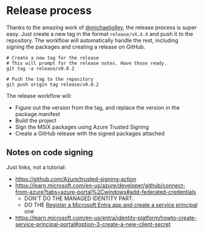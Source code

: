 # Release process

Thanks to the amazing work of
[@michaeljolley](https://github.com/michaeljolley), the release process is super
easy. Just create a new tag in the format `release/vX.X.X` and push it to the
repository. The workflow will automatically handle the rest, including signing
the packages and creating a release on GitHub.

```pwsh
# Create a new tag for the release
# This will prompt for the release notes. Have those ready.
git tag -a release/v0.0.2

# Push the tag to the repository
git push origin tag release/v0.0.2
```

The release workflow will: 
* Figure out the version from the tag, and replace the version in the package manifest
* Build the project
* Sign the MSIX packages using Azure Trusted Signing
* Create a GitHub release with the signed packages attached


## Notes on code signing

Just links, not a tutorial:

* https://github.com/Azure/trusted-signing-action
* https://learn.microsoft.com/en-us/azure/developer/github/connect-from-azure?tabs=azure-portal%2Cwindows#add-federated-credentials
  * DON'T DO THE MANAGED IDENTITY PART. 
  * DO THE [Register a Microsoft Entra app and create a service principal](https://learn.microsoft.com/en-us/entra/identity-platform/howto-create-service-principal-portal) one
* https://learn.microsoft.com/en-us/entra/identity-platform/howto-create-service-principal-portal#option-3-create-a-new-client-secret

[^1]: refer to https://github.com/michaeljolley/CmdPalExtensions/blob/main/.github/workflows/release-dadjokes.yml